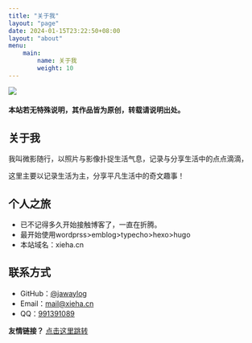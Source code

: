 ```yaml
---
title: "关于我"
layout: "page"
date: 2024-01-15T23:22:50+08:00
layout: "about"
menu:
    main:
        name: 关于我
        weight: 10
---
```


![](https://img.xieha.cn/i/2024/12/09/6755eef805c87.jpg)

 #### 本站若无特殊说明，其作品皆为原创，转载请说明出处。

## 关于我

我叫微影随行，以照片与影像扑捉生活气息，记录与分享生活中的点点滴滴，

这里主要以记录生活为主，分享平凡生活中的奇文趣事！

## 个人之旅

- 已不记得多久开始接触博客了，一直在折腾。
- 最开始使用wordprss>emblog>typecho>hexo>hugo
- 本站域名：xieha.cn

## 联系方式

- GitHub：[@jawaylog](https://github.com/jawaylog)
- Email：[mail@xieha.cn](https://xieha.cn)
- QQ：[991391089]()



**友情链接？** [点击这里跳转](/page/friends/)
